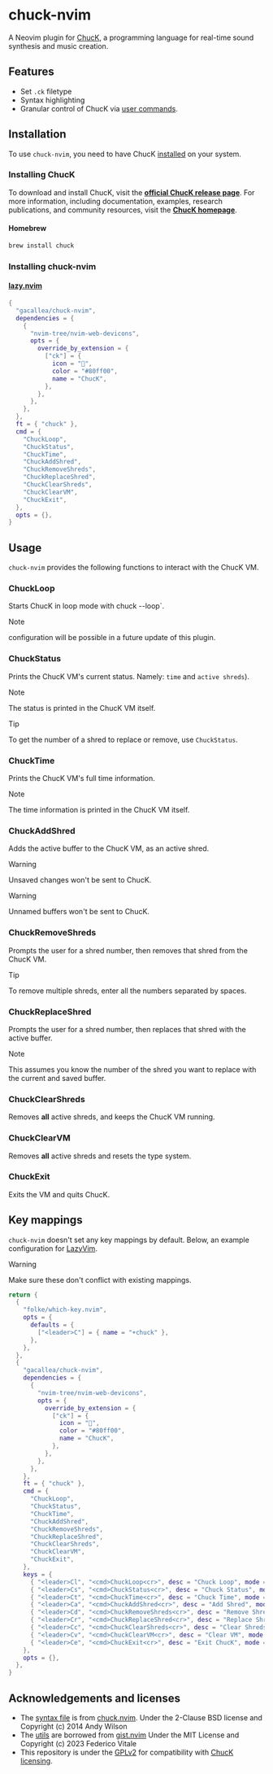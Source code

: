 # chuck-nvim

A Neovim plugin for [ChucK](http://chuck.stanford.edu/), a programming language
for real-time sound synthesis and music creation.

## Features

- Set `.ck` filetype
- Syntax highlighting
- Granular control of ChucK via [user commands](#usage).

## Installation

To use `chuck-nvim`, you need to have ChucK
[installed](https://chuck.cs.princeton.edu/release/) on your system.

### Installing ChucK

To download and install ChucK, visit the **[official ChucK release
page](https://chuck.stanford.edu/release/)**. For more information, including
documentation, examples, research publications, and community resources, visit
the **[ChucK homepage](https://chuck.stanford.edu/)**.

#### Homebrew

```bash
brew install chuck
```

### Installing chuck-nvim

#### [lazy.nvim](https://github.com/folke/lazy.nvim)

```lua
{
  "gacallea/chuck-nvim",
  dependencies = {
    {
      "nvim-tree/nvim-web-devicons",
      opts = {
        override_by_extension = {
          ["ck"] = {
            icon = "󰧚",
            color = "#80ff00",
            name = "ChucK",
          },
        },
      },
    },
  },
  ft = { "chuck" },
  cmd = {
    "ChuckLoop",
    "ChuckStatus",
    "ChuckTime",
    "ChuckAddShred",
    "ChuckRemoveShreds",
    "ChuckReplaceShred",
    "ChuckClearShreds",
    "ChuckClearVM",
    "ChuckExit",
  },
  opts = {},
}
```

## Usage

`chuck-nvim` provides the following functions to interact with the ChucK VM.

### ChuckLoop

Starts ChucK in loop mode with chuck --loop`.

> [!NOTE]
> configuration will be possible in a future update of this plugin.

### ChuckStatus

Prints the ChucK VM's current status. Namely: `time` and `active shreds`).

> [!NOTE]
> The status is printed in the ChucK VM itself.

> [!TIP]
> To get the number of a shred to replace or remove, use `ChuckStatus`.

### ChuckTime

Prints the ChucK VM's full time information.

> [!NOTE]
> The time information is printed in the ChucK VM itself.

### ChuckAddShred

Adds the active buffer to the ChucK VM, as an active shred.

> [!WARNING]
> Unsaved changes won't be sent to ChucK.

> [!WARNING]
> Unnamed buffers won't be sent to ChucK.

### ChuckRemoveShreds

Prompts the user for a shred number, then removes that shred from the ChucK VM.

> [!TIP]
> To remove multiple shreds, enter all the numbers separated by spaces.

### ChuckReplaceShred

Prompts the user for a shred number, then replaces that shred with the
active buffer.

> [!NOTE]
> This assumes you know the number of the shred you want to replace with the
> current and saved buffer.

### ChuckClearShreds

Removes **all** active shreds, and keeps the ChucK VM running.

### ChuckClearVM

Removes **all** active shreds and resets the type system.

### ChuckExit

Exits the VM and quits ChucK.

## Key mappings

`chuck-nvim` doesn't set any key mappings by default. Below, an example
configuration for [LazyVim](https://www.lazyvim.org).

> [!WARNING]
> Make sure these don't conflict with existing mappings.

```lua
return {
  {
    "folke/which-key.nvim",
    opts = {
      defaults = {
        ["<leader>C"] = { name = "+chuck" },
      },
    },
  },
  {
    "gacallea/chuck-nvim",
    dependencies = {
      {
        "nvim-tree/nvim-web-devicons",
        opts = {
          override_by_extension = {
            ["ck"] = {
              icon = "󰧚",
              color = "#80ff00",
              name = "ChucK",
            },
          },
        },
      },
    },
    ft = { "chuck" },
    cmd = {
      "ChuckLoop",
      "ChuckStatus",
      "ChuckTime",
      "ChuckAddShred",
      "ChuckRemoveShreds",
      "ChuckReplaceShred",
      "ChuckClearShreds",
      "ChuckClearVM",
      "ChuckExit",
    },
    keys = {
      { "<leader>Cl", "<cmd>ChuckLoop<cr>", desc = "Chuck Loop", mode = "n" },
      { "<leader>Cs", "<cmd>ChuckStatus<cr>", desc = "Chuck Status", mode = "n" },
      { "<leader>Ct", "<cmd>ChuckTime<cr>", desc = "Chuck Time", mode = "n" },
      { "<leader>Ca", "<cmd>ChuckAddShred<cr>", desc = "Add Shred", mode = "n" },
      { "<leader>Cd", "<cmd>ChuckRemoveShreds<cr>", desc = "Remove Shred(s)", mode = "n" },
      { "<leader>Cr", "<cmd>ChuckReplaceShred<cr>", desc = "Replace Shred", mode = "n" },
      { "<leader>Cc", "<cmd>ChuckClearShreds<cr>", desc = "Clear Shreds", mode = "n" },
      { "<leader>Cv", "<cmd>ChuckClearVM<cr>", desc = "Clear VM", mode = "n" },
      { "<leader>Ce", "<cmd>ChuckExit<cr>", desc = "Exit ChucK", mode = "n" },
    },
    opts = {},
  },
}
```

## Acknowledgements and licenses

- The [syntax file](./syntax/chuck.vim) is from
[chuck.nvim](https://github.com/NicholasDunham/chuck.nvim). Under the 2-Clause
BSD license and Copyright (c) 2014 Andy Wilson
- The [utils](./lua/chuck-nvim/core/utils.lua) are borrowed from [gist.nvim](https://github.com/rawnly/gist.nvim/blob/main/lua/gist/core/utils.lua)
Under the MIT License and Copyright (c) 2023 Federico Vitale
- This repository is under the [GPLv2](./LICENSE) for compatibility with [ChucK
licensing](https://github.com/ccrma/chuck/blob/main/LICENSE).
